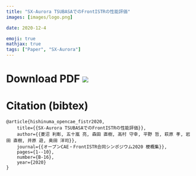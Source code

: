 ```yaml
---
title: "SX-Aurora TSUBASAでのFrontISTRの性能評価"
images: [images/logo.png]

date: 2020-12-4

emoji: true
mathjax: true
tags: ["Paper", "SX-Aurora"]
---
```


# Download PDF [![](https://storage.googleapis.com/numa_blog/etc/icon_pdf.png)][1] 

[1]: https://storage.googleapis.com/numa_blog/publications/frontistr_sym2020.pdf

# Citation (bibtex)

```
@article{hishinuma_opencae_fistr2020,
	title={{SX-Aurora TSUBASAでのFrontISTRの性能評価}},
	author={{菱沼 利彰, 五十嵐 亮, 森田 直樹, 高村 守幸, 平野 哲, 萩原 孝, 岩田 直樹, 井原 遊, 奥田 洋司}},
	journal={{オープンCAE・FrontISTR合同シンポジウム2020 梗概集}},
	pages={1--10},
	number={B-16},
	year={2020}
}
```
